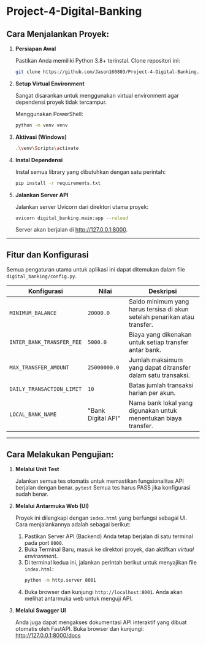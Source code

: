 # Project-4-Digital-Banking

## Cara Menjalankan Proyek:

1.  **Persiapan Awal**

    Pastikan Anda memiliki Python 3.8+ terinstal.
    Clone repositori ini:
    ```bash
    git clone https://github.com/Jason160803/Project-4-Digital-Banking.git
    ```

2.  **Setup Virtual Environment**

    Sangat disarankan untuk menggunakan virtual environment agar dependensi proyek tidak tercampur.
    
    Menggunakan PowerShell:
    ```bash
    python -m venv venv
    ```

3.  **Aktivasi (Windows)**

    ```bash
    .\venv\Scripts\activate
    ```

4.  **Instal Dependensi**

    Instal semua library yang dibutuhkan dengan satu perintah:
    ```bash
    pip install -r requirements.txt
    ```

5.  **Jalankan Server API**

    Jalankan server Uvicorn dari direktori utama proyek:
    ```bash
    uvicorn digital_banking.main:app --reload
    ```
    Server akan berjalan di http://127.0.0.1:8000.

---

## Fitur dan Konfigurasi

Semua pengaturan utama untuk aplikasi ini dapat ditemukan dalam file `digital_banking/config.py`.

| Konfigurasi                 | Nilai             | Deskripsi                                                                 |
| --------------------------- | ----------------- | ------------------------------------------------------------------------- |
| `MINIMUM_BALANCE`           | `20000.0`         | Saldo minimum yang harus tersisa di akun setelah penarikan atau transfer. |
| `INTER_BANK_TRANSFER_FEE`   | `5000.0`          | Biaya yang dikenakan untuk setiap transfer antar bank.                      |
| `MAX_TRANSFER_AMOUNT`       | `25000000.0`      | Jumlah maksimum yang dapat ditransfer dalam satu transaksi.               |
| `DAILY_TRANSACTION_LIMIT`   | `10`              | Batas jumlah transaksi harian per akun.                                   |
| `LOCAL_BANK_NAME`           | "Bank Digital API"| Nama bank lokal yang digunakan untuk menentukan biaya transfer.            |

---

## Cara Melakukan Pengujian:

1. **Melalui Unit Test**

   Jalankan semua tes otomatis untuk memastikan fungsionalitas API berjalan dengan benar. `pytest` Semua tes harus PASS jika konfigurasi sudah benar.

2. **Melalui Antarmuka Web (UI)**

   Proyek ini dilengkapi dengan `index.html` yang berfungsi sebagai UI. Cara menjalankannya adalah sebagai berikut:

   1. Pastikan Server API (Backend) Anda tetap berjalan di satu terminal pada port `8000`.
   2. Buka Terminal Baru, masuk ke direktori proyek, dan aktifkan *virtual environment*.
   3. Di terminal kedua ini, jalankan perintah berikut untuk menyajikan file `index.html`:
      ```bash
      python -m http.server 8001
      ```
   4. Buka browser dan kunjungi `http://localhost:8001`. Anda akan melihat antarmuka web untuk menguji API.

3. **Melalui Swagger UI**

   Anda juga dapat mengakses dokumentasi API interaktif yang dibuat otomatis oleh FastAPI. Buka browser dan kunjungi: http://127.0.0.1:8000/docs